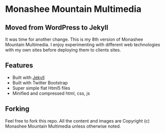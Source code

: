 # Monashee Mountain Multimedia

## Moved from WordPress to Jekyll

It was time for another change. This is my 8th version of Monashee Mountain Multimedia. I enjoy experimenting with different web technologies with my own sites before deploying them to clients sites.

## Features

* Built with [Jekyll](https://github.com/mojombo/jekyll)
* Built with Twitter Bootstrap
* Super simple flat Html5 files
* Minified and compressed html, css, js

## Forking

Feel free to fork this repo. All the content and images are Copyright (c) Monashee Mountain Multimedia unless otherwise noted.
